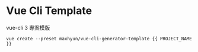 # Vue Cli Template

vue-cli 3 專案模版

```script
vue create --preset maxhyun/vue-cli-generator-template {{ PROJECT_NAME }}
```
